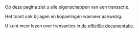 Op deze pagina ziet u alle eigenschappen van een transactie.

Het toont ook bijlagen en koppelingen wanneer aanwezig.

U kunt meer lezen over transacties in [de officiële documentatie](https://firefly-iii.readthedocs.io/en/latest/concepts/transactions.html).